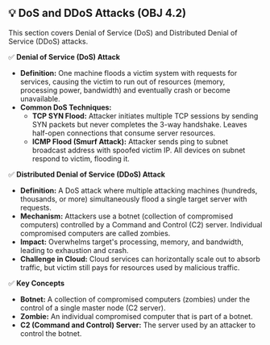 ## 💡 DoS and DDoS Attacks (OBJ 4.2)

This section covers Denial of Service (DoS) and Distributed Denial of Service (DDoS) attacks.

✅ **Denial of Service (DoS) Attack**
- **Definition:** One machine floods a victim system with requests for services, causing the victim to run out of resources (memory, processing power, bandwidth) and eventually crash or become unavailable.
- **Common DoS Techniques:**
  - **TCP SYN Flood:** Attacker initiates multiple TCP sessions by sending SYN packets but never completes the 3-way handshake. Leaves half-open connections that consume server resources.
  - **ICMP Flood (Smurf Attack):** Attacker sends ping to subnet broadcast address with spoofed victim IP. All devices on subnet respond to victim, flooding it.

✅ **Distributed Denial of Service (DDoS) Attack**
- **Definition:** A DoS attack where multiple attacking machines (hundreds, thousands, or more) simultaneously flood a single target server with requests.
- **Mechanism:** Attackers use a botnet (collection of compromised computers) controlled by a Command and Control (C2) server. Individual compromised computers are called zombies.
- **Impact:** Overwhelms target's processing, memory, and bandwidth, leading to exhaustion and crash.
- **Challenge in Cloud:** Cloud services can horizontally scale out to absorb traffic, but victim still pays for resources used by malicious traffic.

✅ **Key Concepts**
- **Botnet:** A collection of compromised computers (zombies) under the control of a single master node (C2 server).
- **Zombie:** An individual compromised computer that is part of a botnet.
- **C2 (Command and Control) Server:** The server used by an attacker to control the botnet.